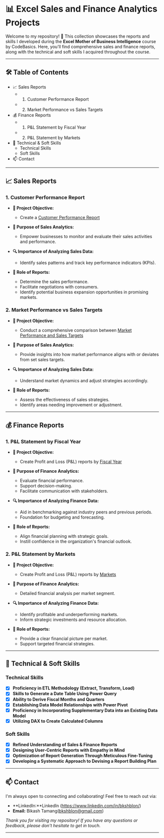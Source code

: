 # 📊 Excel Sales and Finance Analytics Projects

Welcome to my repository! 🎉 This collection showcases the reports and skills I developed during the **Excel Mother of Business Intelligence** course by CodeBasics. Here, you'll find comprehensive sales and finance reports, along with the technical and soft skills I acquired throughout the course.

---

## 🛠️ Table of Contents

- 📈 Sales Reports
  - 1. Customer Performance Report
  - 2. Market Performance vs Sales Targets
- 💰 Finance Reports
  - 1. P&L Statement by Fiscal Year
  - 2. P&L Statement by Markets
- 🔧 Technical & Soft Skills
  - Technical Skills
  - Soft Skills
- 📫 Contact
---

## 📈 Sales Reports

### 1. Customer Performance Report

- **📌 Project Objective:**
  - Create a [Customer Performance Report](https://github.com/bkshblon/Excel-Sales-and-Finance-Analytics/blob/main/Customer%20Performance%20Report.pdf)

- **🎯 Purpose of Sales Analytics:**
  - Empower businesses to monitor and evaluate their sales activities and performance.

- **🔍 Importance of Analyzing Sales Data:**
  - Identify sales patterns and track key performance indicators (KPIs).

- **📑 Role of Reports:**
  - Determine the sales performance.
  - Facilitate negotiations with consumers.
  - Identify potential business expansion opportunities in promising markets.

### 2. Market Performance vs Sales Targets

- **📌 Project Objective:**
  - Conduct a comprehensive comparison between [Market Performance and Sales Targets](https://github.com/bkshblon/Excel-Sales-and-Finance-Analytics/blob/main/Market%20Performance%20vs%20Target%20Report.pdf)

- **🎯 Purpose of Sales Analytics:**
  - Provide insights into how market performance aligns with or deviates from set sales targets.

- **🔍 Importance of Analyzing Sales Data:**
  - Understand market dynamics and adjust strategies accordingly.

- **📑 Role of Reports:**
  - Assess the effectiveness of sales strategies.
  - Identify areas needing improvement or adjustment.

---

## 💰 Finance Reports

### 1. P&L Statement by Fiscal Year

- **📌 Project Objective:**
  - Create Profit and Loss (P&L) reports by [Fiscal Year](https://github.com/bkshblon/Excel-Sales-and-Finance-Analytics/blob/main/P%26L%20Statement%20by%20Fiscal%20Year.pdf)

- **🎯 Purpose of Finance Analytics:**
  - Evaluate financial performance.
  - Support decision-making.
  - Facilitate communication with stakeholders.

- **🔍 Importance of Analyzing Finance Data:**
  - Aid in benchmarking against industry peers and previous periods.
  - Foundation for budgeting and forecasting.

- **📑 Role of Reports:**
  - Align financial planning with strategic goals.
  - Instill confidence in the organization's financial outlook.

### 2. P&L Statement by Markets

- **📌 Project Objective:**
  - Create Profit and Loss (P&L) reports by [Markets](https://github.com/bkshblon/Excel-Sales-and-Finance-Analytics/blob/main/P%26L%20Statement%20by%20Markets.pdf)

- **🎯 Purpose of Finance Analytics:**
  - Detailed financial analysis per market segment.

- **🔍 Importance of Analyzing Finance Data:**
  - Identify profitable and underperforming markets.
  - Inform strategic investments and resource allocation.

- **📑 Role of Reports:**
  - Provide a clear financial picture per market.
  - Support targeted financial strategies.

---

## 🔧 Technical & Soft Skills

### Technical Skills

- [x] **Proficiency in ETL Methodology (Extract, Transform, Load)**
- [x] **Skills to Generate a Date Table Using Power Query**
- [x] **Ability to Derive Fiscal Months and Quarters**
- [x] **Establishing Data Model Relationships with Power Pivot**
- [x] **Proficiency in Incorporating Supplementary Data into an Existing Data Model**
- [x] **Utilizing DAX to Create Calculated Columns**

### Soft Skills

- [x] **Refined Understanding of Sales & Finance Reports**
- [x] **Designing User-Centric Reports with Empathy in Mind**
- [x] **Optimization of Report Generation Through Meticulous Fine-Tuning**
- [x] **Developing a Systematic Approach to Devising a Report Building Plan**

---


## 📫 Contact

I'm always open to connecting and collaborating! Feel free to reach out via:

- **LinkedIn:**LinkedIn (https://www.linkedin.com/in/bkshblon/)
- **Email:** Bikash Tamang(bkshblon@gmail.com)


*Thank you for visiting my repository! If you have any questions or feedback, please don't hesitate to get in touch.*

---
